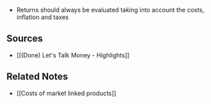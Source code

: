 - Returns should always be evaluated taking into account the costs, inflation and taxes

## Sources
- [[(Done) Let's Talk Money - Highlights]]

## Related Notes
- [[Costs of market linked products]]